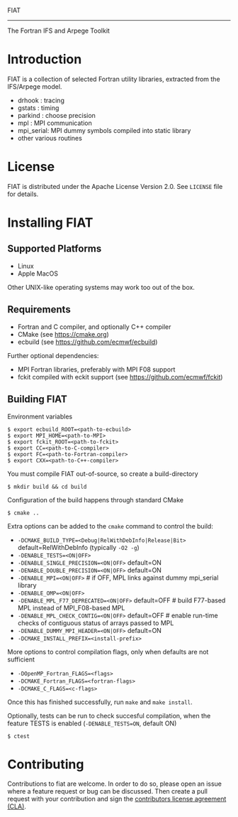 FIAT
****

The Fortran IFS and Arpege Toolkit

Introduction
============

FIAT is a collection of selected Fortran utility libraries, extracted from the IFS/Arpege model.
 
 - drhook    : tracing
 - gstats    : timing
 - parkind   : choose precision
 - mpl       : MPI communication
 - mpi_serial: MPI dummy symbols compiled into static library
 - other various routines

License
=======

FIAT is distributed under the Apache License Version 2.0.
See `LICENSE` file for details.

Installing FIAT 
===============

Supported Platforms
-------------------

- Linux
- Apple MacOS

Other UNIX-like operating systems may work too out of the box.

Requirements
------------
- Fortran and C compiler, and optionally C++ compiler
- CMake (see https://cmake.org)
- ecbuild (see https://github.com/ecmwf/ecbuild)

Further optional dependencies:
- MPI Fortran libraries, preferably with MPI F08 support
- fckit compiled with eckit support (see https://github.com/ecmwf/fckit)

Building FIAT
-------------

Environment variables 

    $ export ecbuild_ROOT=<path-to-ecbuild>
    $ export MPI_HOME=<path-to-MPI>
    $ export fckit_ROOT=<path-to-fckit>
    $ export CC=<path-to-C-compiler>
    $ export FC=<path-to-Fortran-compiler>
    $ export CXX=<path-to-C++-compiler> 

You must compile FIAT out-of-source, so create a build-directory

    $ mkdir build && cd build
 
Configuration of the build happens through standard CMake

    $ cmake ..

Extra options can be added to the `cmake` command to control the build:

 - `-DCMAKE_BUILD_TYPE=<Debug|RelWithDebInfo|Release|Bit>` default=RelWithDebInfo (typically `-O2 -g`)
 - `-DENABLE_TESTS=<ON|OFF>` 
 - `-DENABLE_SINGLE_PRECISION=<ON|OFF>` default=ON
 - `-DENABLE_DOUBLE_PRECISION=<ON|OFF>` default=ON
 - `-DENABLE_MPI=<ON|OFF>`                               # if OFF, MPL links against dummy mpi_serial library
 - `-DENABLE_OMP=<ON|OFF>`
 - `-DENABLE_MPL_F77_DEPRECATED=<ON|OFF>` default=OFF    # build F77-based MPL instead of MPI_F08-based MPL
 - `-DENABLE_MPL_CHECK_CONTIG=<ON|OFF>` default=OFF      # enable run-time checks of contiguous status of arrays passed to MPL
 - `-DENABLE_DUMMY_MPI_HEADER=<ON|OFF>` default=ON
 - `-DCMAKE_INSTALL_PREFIX=<install-prefix>`

More options to control compilation flags, only when defaults are not sufficient

 - `-DOpenMP_Fortran_FLAGS=<flags>`
 - `-DCMAKE_Fortran_FLAGS=<fortran-flags>`
 - `-DCMAKE_C_FLAGS=<c-flags>`

Once this has finished successfully, run ``make`` and ``make install``.

Optionally, tests can be run to check succesful compilation, when the feature TESTS is enabled (`-DENABLE_TESTS=ON`, default ON)

    $ ctest


Contributing
============

Contributions to fiat are welcome. 
In order to do so, please open an issue where a feature request or bug can be discussed. 
Then create a pull request with your contribution and sign the [contributors license agreement (CLA)](https://bol-claassistant.ecmwf.int/ecmwf-ifs/fiat).

